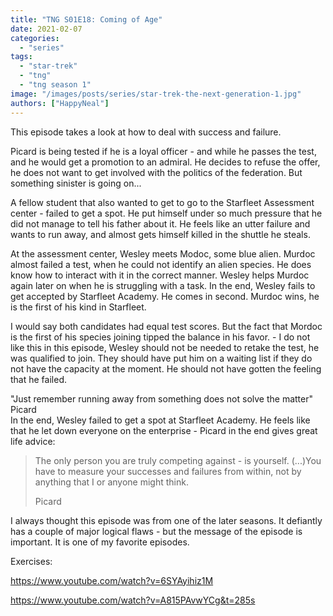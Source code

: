 ```yaml
---
title: "TNG S01E18: Coming of Age"
date: 2021-02-07
categories: 
  - "series"
tags: 
  - "star-trek"
  - "tng"
  - "tng season 1"
image: "/images/posts/series/star-trek-the-next-generation-1.jpg"
authors: ["HappyNeal"]
---
```


This episode takes a look at how to deal with success and failure.

Picard is being tested if he is a loyal officer - and while he passes the test, and he would get a promotion to an admiral. He decides to refuse the offer, he does not want to get involved with the politics of the federation. But something sinister is going on...

A fellow student that also wanted to get to go to the Starfleet Assessment center - failed to get a spot. He put himself under so much pressure that he did not manage to tell his father about it. He feels like an utter failure and wants to run away, and almost gets himself killed in the shuttle he steals.

At the assessment center, Wesley meets Modoc, some blue alien. Murdoc almost failed a test, when he could not identify an alien species. He does know how to interact with it in the correct manner. Wesley helps Murdoc again later on when he is struggling with a task. In the end, Wesley fails to get accepted by Starfleet Academy. He comes in second. Murdoc wins, he is the first of his kind in Starfleet.

I would say both candidates had equal test scores. But the fact that Mordoc is the first of his species joining tipped the balance in his favor. - I do not like this in this episode, Wesley should not be needed to retake the test, he was qualified to join. They should have put him on a waiting list if they do not have the capacity at the moment. He should not have gotten the feeling that he failed.

"Just remember running away from something does not solve the matter" Picard  
In the end, Wesley failed to get a spot at Starfleet Academy. He feels like that he let down everyone on the enterprise - Picard in the end gives great life advice:

> The only person you are truly competing against - is yourself. (...)You have to measure your successes and failures from within, not by anything that I or anyone might think.
>
> Picard

I always thought this episode was from one of the later seasons. It defiantly has a couple of major logical flaws - but the message of the episode is important. It is one of my favorite episodes.

Exercises:

https://www.youtube.com/watch?v=6SYAyihiz1M

https://www.youtube.com/watch?v=A815PAvwYCg&t=285s
